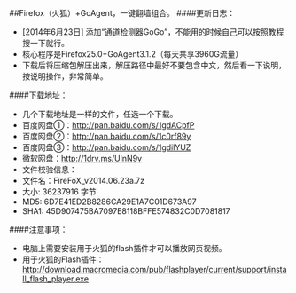 ##Firefox（火狐）+GoAgent，一键翻墙组合。
####更新日志：
* [2014年6月23日] 添加“通道检测器GoGo”，不能用的时候自己可以按照教程搜一下就行。
* 核心程序是Firefox25.0+GoAgent3.1.2（每天共享3960G流量）
* 下载后将压缩包解压出来，解压路径中最好不要包含中文，然后看一下说明，按说明操作，非常简单。

####下载地址：
* 几个下载地址是一样的文件，任选一个下载。
* 百度网盘①：http://pan.baidu.com/s/1gdACpfP
* 百度网盘②：http://pan.baidu.com/s/1c0rf89y
* 百度网盘③：http://pan.baidu.com/s/1gdilYUZ
* 微软网盘：http://1drv.ms/UInN9v
* 文件校验信息：
* 文件名：FireFoX_v2014.06.23a.7z
* 大小: 36237916 字节
* MD5: 6D7E41ED2B8286CA29E1A7C01D673A97
* SHA1: 45D907475BA7097E8118BFFE574832C0D7081817

####注意事项：
* 电脑上需要安装用于火狐的flash插件才可以播放网页视频。
* 用于火狐的Flash插件：http://download.macromedia.com/pub/flashplayer/current/support/install_flash_player.exe